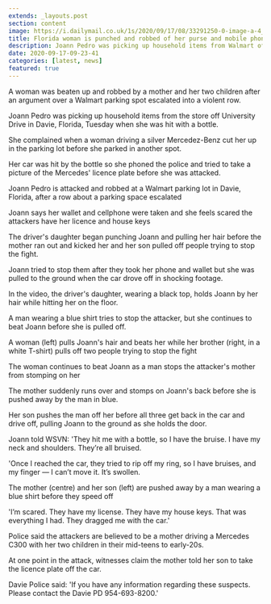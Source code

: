 ```yaml
---
extends: _layouts.post
section: content
image: https://i.dailymail.co.uk/1s/2020/09/17/08/33291250-0-image-a-4_1600328508832.jpg 
title: Florida woman is punched and robbed of her purse and mobile phone after  Walmart parking spot row 
description: Joann Pedro was picking up household items from Walmart off University Drive in Davie, Florida, Tuesday when a mother and her two children attacked her with a bottle and robbed her. 
date: 2020-09-17-09-23-41 
categories: [latest, news] 
featured: true 
--- 
```

A woman was beaten up and robbed by a mother and her two children after an argument over a Walmart parking spot escalated into a violent row.

Joann Pedro was picking up household items from the store off University Drive in Davie, Florida, Tuesday when she was hit with a bottle.

She complained when a woman driving a silver Mercedez-Benz cut her up in the parking lot before she parked in another spot.

Her car was hit by the bottle so she phoned the police and tried to take a picture of the Mercedes' licence plate before she was attacked. 

Joann Pedro is attacked and robbed at a Walmart parking lot in Davie, Florida, after a row about a parking space escalated 

Joann says her wallet and cellphone were taken and she feels scared the attackers have her licence and house keys

The driver's daughter began punching Joann and pulling her hair before the mother ran out and kicked her and her son pulled off people trying to stop the fight.  

Joann tried to stop them after they took her phone and wallet but she was pulled to the ground when the car drove off in shocking footage.

In the video, the driver's daughter, wearing a black top, holds Joann by her hair while hitting her on the floor.

A man wearing a blue shirt tries to stop the attacker, but she continues to beat Joann before she is pulled off.

A woman (left) pulls Joann's hair and beats her while her brother (right, in a white T-shirt) pulls off two people trying to stop the fight

The woman continues to beat Joann as a man stops the attacker's mother from stomping on her

The mother suddenly runs over and stomps on Joann's back before she is pushed away by the man in blue.

Her son pushes the man off her before all three get back in the car and drive off, pulling Joann to the ground as she holds the door. 

Joann told WSVN: 'They hit me with a bottle, so I have the bruise. I have my neck and shoulders. They’re all bruised. 

'Once I reached the car, they tried to rip off my ring, so I have bruises, and my finger — I can’t move it. It’s swollen. 

The mother (centre) and her son (left) are pushed away by a man wearing a blue shirt before they speed off

'I’m scared. They have my license. They have my house keys. That was everything I had. They dragged me with the car.'

Police said the attackers are believed to be a mother driving a Mercedes C300 with her two children in their mid-teens to early-20s.

At one point in the attack, witnesses claim the mother told her son to take the licence plate off the car.

Davie Police said: 'If you have any information regarding these suspects. Please contact the Davie PD 954-693-8200.' 

